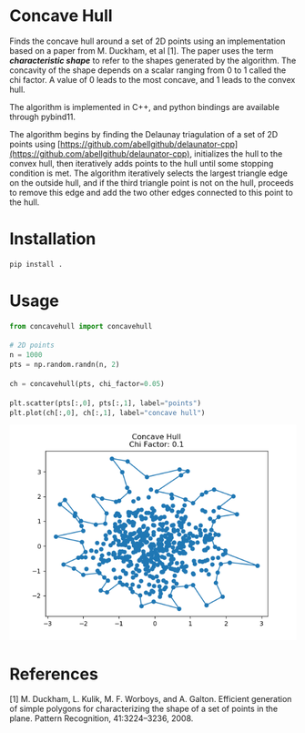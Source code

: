 # Concave Hull

Finds the concave hull around a set of 2D points using an implementation based on a paper from M. Duckham, et al [1]. The paper uses the term __*characteristic shape*__ to refer to the shapes generated by the algorithm. The concavity of the shape depends on a scalar ranging from 0 to 1 called the chi factor. A value of 0 leads to the most concave, and 1 leads to the convex hull.

The algorithm is implemented in C++, and python bindings are available through pybind11.

The algorithm begins by finding the Delaunay triagulation of a set of 2D points using [https://github.com/abellgithub/delaunator-cpp](https://github.com/abellgithub/delaunator-cpp), initializes the hull to the convex hull, then iteratively adds points to the hull until some stopping condition is met. The algorithm iteratively selects the largest triangle edge on the outside hull, and if the third triangle point is not on the hull, proceeds to remove this edge and add the two other edges connected to this point to the hull.

# Installation

``` bash
pip install .
```

# Usage

``` python
from concavehull import concavehull

# 2D points
n = 1000
pts = np.random.randn(n, 2)

ch = concavehull(pts, chi_factor=0.05)

plt.scatter(pts[:,0], pts[:,1], label="points")
plt.plot(ch[:,0], ch[:,1], label="concave hull")
```

![concavehull](concave_hull.png)

# References
[1] M. Duckham, L. Kulik, M. F. Worboys, and A. Galton. Efficient generation of simple polygons for characterizing the shape of a set of points in the plane. Pattern Recognition, 41:3224–3236, 2008. 
